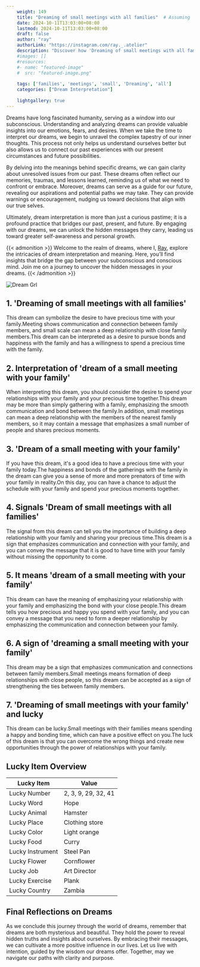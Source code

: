 ```yaml
---
    weight: 149
    title: "Dreaming of small meetings with all families"  # Assuming 'title' column exists
    date: 2024-10-11T13:03:00+08:00
    lastmod: 2024-10-11T13:03:00+08:00
    draft: false
    author: "ray"
    authorLink: "https://instagram.com/ray._.atelier"
    description: "Discover how 'Dreaming of small meetings with all families' can interpret your future and uncover its significant meanings in your life."
    #images: []
    #resources:
    #- name: "featured-image"
    #  src: "featured-image.png"
    
    tags: ['families', 'meetings', 'small', 'Dreaming', 'all']
    categories: ["Dream Interpretation"]
    
    lightgallery: true
---
```

    
Dreams have long fascinated humanity, serving as a window into our subconscious. Understanding and analyzing dreams can provide valuable insights into our emotions, fears, and desires. When we take the time to interpret our dreams, we begin to unravel the complex tapestry of our inner thoughts. This process not only helps us understand ourselves better but also allows us to connect our past experiences with our present circumstances and future possibilities.

By delving into the meanings behind specific dreams, we can gain clarity about unresolved issues from our past. These dreams often reflect our memories, traumas, and lessons learned, reminding us of what we need to confront or embrace. Moreover, dreams can serve as a guide for our future, revealing our aspirations and potential paths we may take. They can provide warnings or encouragement, nudging us toward decisions that align with our true selves.

Ultimately, dream interpretation is more than just a curious pastime; it is a profound practice that bridges our past, present, and future. By engaging with our dreams, we can unlock the hidden messages they carry, leading us toward greater self-awareness and personal growth.

{{< admonition >}}
Welcome to the realm of dreams, where I, [Ray](https://instagram.com/ray._.atelier), explore the intricacies of dream interpretation and meaning. Here, you’ll find insights that bridge the gap between your subconscious and conscious mind. Join me on a journey to uncover the hidden messages in your dreams.
{{< /admonition >}}

![Dream Grl](https://cdn.pixabay.com/photo/2017/11/02/03/35/gothic-2910057_1280.jpg "Dream Grl")

## 1. 'Dreaming of small meetings with all families'
This dream can symbolize the desire to have precious time with your family.Meeting shows communication and connection between family members, and small scale can mean a deep relationship with close family members.This dream can be interpreted as a desire to pursue bonds and happiness with the family and has a willingness to spend a precious time with the family.

## 2. Interpretation of 'dream of a small meeting with your family'
When interpreting this dream, you should consider the desire to spend your relationships with your family and your precious time together.This dream may be more than simply gathering with a family, emphasizing the smooth communication and bond between the family.In addition, small meetings can mean a deep relationship with the members of the nearest family members, so it may contain a message that emphasizes a small number of people and shares precious moments.

## 3. 'Dream of a small meeting with your family'
If you have this dream, it's a good idea to have a precious time with your family today.The happiness and bonds of the gatherings with the family in the dream can give you a sense of more and more prenators of time with your family in reality.On this day, you can have a chance to adjust the schedule with your family and spend your precious moments together.

## 4. Signals 'Dream of small meetings with all families'
The signal from this dream can tell you the importance of building a deep relationship with your family and sharing your precious time.This dream is a sign that emphasizes communication and connection with your family, and you can convey the message that it is good to have time with your family without missing the opportunity to come.

## 5. It means 'dream of a small meeting with your family'
This dream can have the meaning of emphasizing your relationship with your family and emphasizing the bond with your close people.This dream tells you how precious and happy you spend with your family, and you can convey a message that you need to form a deeper relationship by emphasizing the communication and connection between your family.

## 6. A sign of 'dreaming a small meeting with your family'
This dream may be a sign that emphasizes communication and connections between family members.Small meetings means formation of deep relationships with close people, so this dream can be accepted as a sign of strengthening the ties between family members.

## 7. 'Dreaming of small meetings with your family' and lucky
This dream can be lucky.Small meetings with their families means spending a happy and bonding time, which can have a positive effect on you.The luck of this dream is that you can overcome the wrong things and create new opportunities through the power of relationships with your family.

## Lucky Item Overview
| Lucky Item          | Value              |
|---------------|--------------------|
| Lucky Number        | 2, 3, 9, 29, 32, 41  |
| Lucky Word          | Hope |
| Lucky Animal        | Hamster |
| Lucky Place         | Clothing store     |
| Lucky Color         | Light orange     |
| Lucky Food          | Curry      |
| Lucky Instrument    | Steel Pan |
| Lucky Flower        | Cornflower    |
| Lucky Job           | Art Director       |
| Lucky Exercise      | Plank  |
| Lucky Country       | Zambia    |


##  Final Reflections on Dreams

As we conclude this journey through the world of dreams, remember that dreams are both mysterious and beautiful. They hold the power to reveal hidden truths and insights about ourselves. By embracing their messages, we can cultivate a more positive influence in our lives. Let us live with intention, guided by the wisdom our dreams offer. Together, may we navigate our paths with clarity and purpose.
